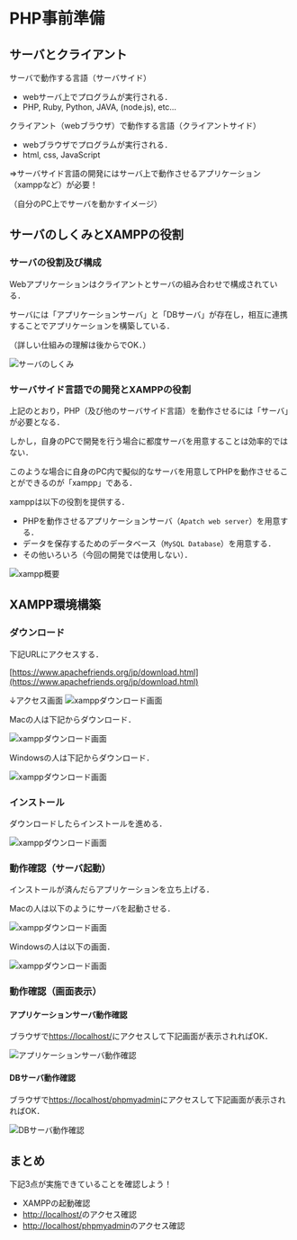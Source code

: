 # PHP事前準備


## サーバとクライアント

サーバで動作する言語（サーバサイド）

- webサーバ上でプログラムが実行される．
- PHP, Ruby, Python, JAVA, (node.js), etc…

クライアント（webブラウザ）で動作する言語（クライアントサイド）

- webブラウザでプログラムが実行される．
- html, css, JavaScript

=>サーバサイド言語の開発にはサーバ上で動作させるアプリケーション（xamppなど）が必要！

（自分のPC上でサーバを動かすイメージ）

## サーバのしくみとXAMPPの役割

### サーバの役割及び構成

Webアプリケーションはクライアントとサーバの組み合わせで構成されている．

サーバには「アプリケーションサーバ」と「DBサーバ」が存在し，相互に連携することでアプリケーションを構築している．

（詳しい仕組みの理解は後からでOK．）

![サーバのしくみ](./img/php_file_about_server.svg)

### サーバサイド言語での開発とXAMPPの役割

上記のとおり，PHP（及び他のサーバサイド言語）を動作させるには「サーバ」が必要となる．

しかし，自身のPCで開発を行う場合に都度サーバを用意することは効率的ではない．

このような場合に自身のPC内で擬似的なサーバを用意してPHPを動作させることができるのが「xampp」である．

xamppは以下の役割を提供する．

- PHPを動作させるアプリケーションサーバ（`Apatch web server`）を用意する．
- データを保存するためのデータベース（`MySQL Database`）を用意する．
- その他いろいろ（今回の開発では使用しない）．

![xampp概要](./img/php_file_about_xampp.svg)

## XAMPP環境構築

### ダウンロード

下記URLにアクセスする．

[https://www.apachefriends.org/jp/download.html](https://www.apachefriends.org/jp/download.html)

↓アクセス画面
![xamppダウンロード画面](./img/php_setup_xampp_download_01.svg)

Macの人は下記からダウンロード．

![xamppダウンロード画面](./img/php_setup_xampp_download_02.svg)

Windowsの人は下記からダウンロード．

![xamppダウンロード画面](./img/php_setup_xampp_download_03.svg)

### インストール

ダウンロードしたらインストールを進める．

![xamppダウンロード画面](./img/php_setup_xampp_download_04.svg)

### 動作確認（サーバ起動）

インストールが済んだらアプリケーションを立ち上げる．

Macの人は以下のようにサーバを起動させる．

![xamppダウンロード画面](./img/php_setup_xampp_download_05.svg)

Windowsの人は以下の画面．

![xamppダウンロード画面](./img/php_setup_xampp_download_06.svg)

### 動作確認（画面表示）

#### アプリケーションサーバ動作確認

ブラウザで[https://localhost/](https://localhost/)にアクセスして下記画面が表示されればOK．

![アプリケーションサーバ動作確認](./img/php_setup_xampp_confirm_01.svg)

#### DBサーバ動作確認

ブラウザで[https://localhost/phpmyadmin](https://localhost/phpmyadmin)にアクセスして下記画面が表示されればOK．

![DBサーバ動作確認](./img/php_setup_xampp_confirm_02.svg)


## まとめ

下記3点が実施できていることを確認しよう！

- XAMPPの起動確認
- [http://localhost/](http://localhost/)のアクセス確認
- [http://localhost/phpmyadmin](http://localhost/phpmyadmin)のアクセス確認
